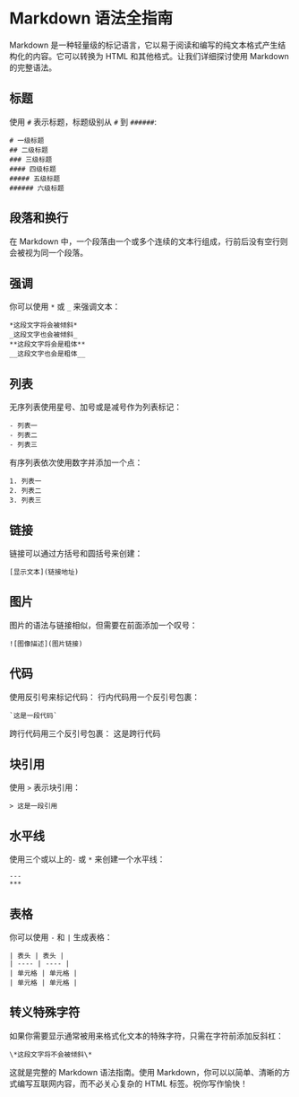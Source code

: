 # Markdown 语法全指南
Markdown 是一种轻量级的标记语言，它以易于阅读和编写的纯文本格式产生结构化的内容。它可以转换为 HTML 和其他格式。让我们详细探讨使用 Markdown 的完整语法。
## 标题
使用 `#` 表示标题，标题级别从 `#` 到 `######`:

```
# 一级标题
## 二级标题
### 三级标题
#### 四级标题
##### 五级标题
###### 六级标题
```
## 段落和换行
在 Markdown 中，一个段落由一个或多个连续的文本行组成，行前后没有空行则会被视为同一个段落。
## 强调
你可以使用 `*` 或 `_` 来强调文本：
```
*这段文字将会被倾斜*
_这段文字也会被倾斜_
**这段文字将会是粗体**
__这段文字也会是粗体__
```
## 列表
无序列表使用星号、加号或是减号作为列表标记：
```
- 列表一
- 列表二
- 列表三
```
有序列表依次使用数字并添加一个点：
```
1. 列表一
2. 列表二
3. 列表三
```
## 链接
链接可以通过方括号和圆括号来创建：
```
[显示文本](链接地址)
```
## 图片
图片的语法与链接相似，但需要在前面添加一个叹号：
```
![图像描述](图片链接)
```
## 代码
使用反引号来标记代码：
行内代码用一个反引号包裹：
```
`这是一段代码`
```
跨行代码用三个反引号包裹：
这是跨行代码
## 块引用
使用 `>` 表示块引用：
```
> 这是一段引用
```
## 水平线
使用三个或以上的`-` 或 `*` 来创建一个水平线：
```
---
***
```
## 表格
你可以使用 `-` 和 `|` 生成表格：
```
| 表头 | 表头 |
| ---- | ---- |
| 单元格 | 单元格 |
| 单元格 | 单元格 |
```
## 转义特殊字符
如果你需要显示通常被用来格式化文本的特殊字符，只需在字符前添加反斜杠：
```
\*这段文字将不会被倾斜\*
```
这就是完整的 Markdown 语法指南。使用 Markdown，你可以以简单、清晰的方式编写互联网内容，而不必关心复杂的 HTML 标签。祝你写作愉快！